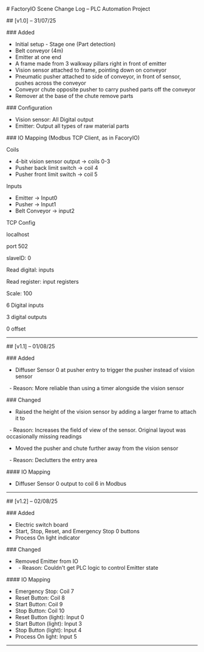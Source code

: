 \# FactoryIO Scene Change Log – PLC Automation Project



\## \[v1.0] – 31/07/25

\### Added

* Initial setup - Stage one (Part detection)
* Belt conveyor (4m)
* Emitter at one end
* A frame made from 3 walkway pillars right in front of emitter
* Vision sensor attached to frame, pointing down on conveyor
* Pneumatic pusher attached to side of conveyor, in front of sensor, pushes across the conveyor
* Conveyor chute opposite pusher to carry pushed parts off the conveyor
* Remover at the base of the chute remove parts



\### Configuration

* Vision sensor: All Digital output
* Emitter: Output all types of raw material parts



\### IO Mapping (Modbus TCP Client, as in FacoryIO)

Coils

* 4-bit vision sensor output -> coils 0-3
* Pusher back limit switch -> coil 4
* Pusher front limit switch -> coil 5



Inputs

* Emitter -> Input0
* Pusher -> Input1
* Belt Conveyor -> input2



TCP Config

localhost

port 502

slaveID: 0

Read digital: inputs

Read register: input registers

Scale: 100

6 Digital inputs

3 digital outputs

0 offset



---



\## \[v1.1] – 01/08/25

\### Added

* Diffuser Sensor 0 at pusher entry to trigger the pusher instead of vision sensor

 	- Reason: More reliable than using a timer alongside the vision sensor



\### Changed

* Raised the height of the vision sensor by adding a larger frame to attach it to

 	- Reason: Increases the field of view of the sensor. Original layout was occasionally missing readings

* Moved the pusher and chute further away from the vision sensor

 	- Reason: Declutters the entry area



\#### IO Mapping

* Diffuser Sensor 0 output to coil 6 in Modbus



---



\## \[v1.2] – 02/08/25

\### Added

* Electric switch board
* Start, Stop, Reset, and Emergency Stop 0 buttons
* Process On light indicator



\### Changed

* Removed Emitter from IO
* &nbsp;	- Reason: Couldn't get PLC logic to control Emitter state



\#### IO Mapping

* Emergency Stop: Coil 7
* Reset Button: Coil 8
* Start Button: Coil 9
* Stop Button: Coil 10
* Reset Button (light): Input 0
* Start Button (light): Input 3
* Stop Button (light): Input 4
* Process On light: Input 5



---



